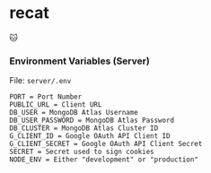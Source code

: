 # recat
🐱

### Environment Variables (Server)
File: `server/.env`
```
PORT = Port Number
PUBLIC_URL = Client URL
DB_USER = MongoDB Atlas Username
DB_USER_PASSWORD = MongoDB Atlas Password
DB_CLUSTER = MongoDB Atlas Cluster ID
G_CLIENT_ID = Google OAuth API Client ID
G_CLIENT_SECRET = Google OAuth API Client Secret
SECRET = Secret used to sign cookies
NODE_ENV = Either "development" or "production"
```
